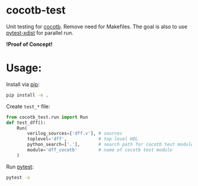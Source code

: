 # cocotb-test
Unit testing for [cocotb](https://github.com/potentialventures/cocotb). Remove need for Makefiles. The goal is also to use [pytest-xdist](https://pypi.org/project/pytest-xdist/) for parallel run.

**!Proof of Concept!**

# Usage:

Install via [pip](https://pip.pypa.io/en/stable/user_guide/):
```bash
pip install -e .
```

Create `test_*` file:
```python
from cocotb_test.run import Run
def test_dff():
    Run(
        verilog_sources=['dff.v'], # sources
        toplevel='dff',            # top level HDL
        python_search=['.'],       # search path for cocotb test module
        module='dff_cocotb'        # name of cocotb test module
    )
```

Run [pytest](https://docs.pytest.org/en/latest/contents.html): 
```bash
pytest -s
```
